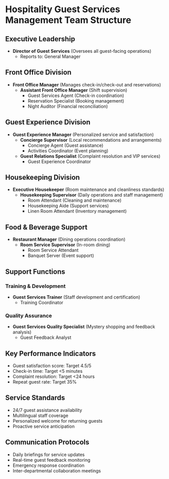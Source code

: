 # Hospitality Guest Services Management Team Structure

## Executive Leadership
- **Director of Guest Services** (Oversees all guest-facing operations)
  - Reports to: General Manager

## Front Office Division
- **Front Office Manager** (Manages check-in/check-out and reservations)
  - **Assistant Front Office Manager** (Shift supervision)
    - Guest Services Agent (Check-in coordination)
    - Reservation Specialist (Booking management)
    - Night Auditor (Financial reconciliation)

## Guest Experience Division
- **Guest Experience Manager** (Personalized service and satisfaction)
  - **Concierge Supervisor** (Local recommendations and arrangements)
    - Concierge Agent (Guest assistance)
    - Activities Coordinator (Event planning)
  - **Guest Relations Specialist** (Complaint resolution and VIP services)
    - Guest Experience Coordinator

## Housekeeping Division
- **Executive Housekeeper** (Room maintenance and cleanliness standards)
  - **Housekeeping Supervisor** (Daily operations and staff management)
    - Room Attendant (Cleaning and maintenance)
    - Housekeeping Aide (Support services)
    - Linen Room Attendant (Inventory management)

## Food & Beverage Support
- **Restaurant Manager** (Dining operations coordination)
  - **Room Service Supervisor** (In-room dining)
    - Room Service Attendant
    - Banquet Server (Event support)

## Support Functions

### Training & Development
- **Guest Services Trainer** (Staff development and certification)
  - Training Coordinator

### Quality Assurance
- **Guest Services Quality Specialist** (Mystery shopping and feedback analysis)
  - Guest Feedback Analyst

## Key Performance Indicators
- Guest satisfaction score: Target 4.5/5
- Check-in time: Target <5 minutes
- Complaint resolution: Target <24 hours
- Repeat guest rate: Target 35%

## Service Standards
- 24/7 guest assistance availability
- Multilingual staff coverage
- Personalized welcome for returning guests
- Proactive service anticipation

## Communication Protocols
- Daily briefings for service updates
- Real-time guest feedback monitoring
- Emergency response coordination
- Inter-departmental collaboration meetings